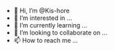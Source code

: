 - 👋 Hi, I’m @Kis-hore
- 👀 I’m interested in ...
- 🌱 I’m currently learning ...
- 💞️ I’m looking to collaborate on ...
- 📫 How to reach me ...

<!---
Kis-hore/Kis-hore is a ✨ special ✨ repository because its `README.md` (this file) appears on your GitHub profile.
You can click the Preview link to take a look at your changes.
--->
